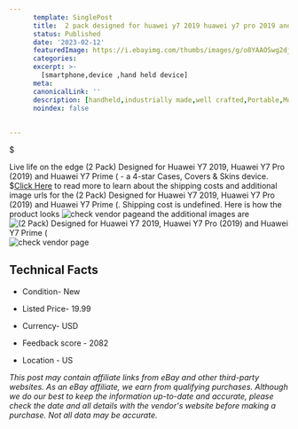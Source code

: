 ```yaml
---
      template: SinglePost
      title:  2 pack designed for huawei y7 2019 huawei y7 pro 2019 and huawei y7 prime 
      status: Published
      date: '2023-02-12'
      featuredImage: https://i.ebayimg.com/thumbs/images/g/o8YAAOSwg2dj5~vT/s-l225.jpg
      categories: 
      excerpt: >-
        [smartphone,device ,hand held device]
      meta:
      canonicalLink: ''
      description: [handheld,industrially made,well crafted,Portable,Mobile,Compact,Convenient,Lightweight,Maneuverable,Man-portable,Miniature,Carriable,Hand-held,Light,Holdable,Transportable,Mobile device,Pocket-sized,On-the-go,Wireless,Cordless,Compact size,Convenient size, smartphone,device ,hand held device]
      noindex: false
      
        
---
```

$

Live life on the edge (2 Pack) Designed for Huawei Y7 2019, Huawei Y7 Pro (2019) and Huawei Y7 Prime ( - a 4-star Cases, Covers & Skins device.
$[Click Here](https://www.ebay.com/itm/334743126123?hash=item4df03ec06b%3Ag%3Ao8YAAOSwg2dj5%7EvT&mkevt=1&mkcid=1&mkrid=711-53200-19255-0&campid=%253CePNCampaignId%253E&customid=%253CreferenceId%253E&toolid=10049) to read more to learn about the shipping costs and additional image urls for the (2 Pack) Designed for Huawei Y7 2019, Huawei Y7 Pro (2019) and Huawei Y7 Prime (. Shipping cost is undefined. Here is how the product looks ![check vendor page](https://i.ebayimg.com/thumbs/images/g/o8YAAOSwg2dj5~vT/s-l225.jpg)and the additional images are![(2 Pack) Designed for Huawei Y7 2019, Huawei Y7 Pro (2019) and Huawei Y7 Prime (](https://i.ebayimg.com/images/g/o8YAAOSwg2dj5~vT/s-l1200.jpg)![check vendor page](https://origin-galleryplus.ebayimg.com/ws/web/334743126123_2_0_1/225x225.jpg,https://origin-galleryplus.ebayimg.com/ws/web/334743126123_3_0_1/225x225.jpg,https://origin-galleryplus.ebayimg.com/ws/web/334743126123_4_0_1/225x225.jpg,https://origin-galleryplus.ebayimg.com/ws/web/334743126123_5_0_1/225x225.jpg)



 ## Technical Facts 



     
      

 - Condition- New 


      

 - Listed Price- 19.99 


      

 - Currency- USD 


      

 - Feedback score - 2082 


      

 - Location - US 


      
      

 *_This post may contain affiliate links from eBay and other third-party websites. As an eBay affiliate, we earn from qualifying purchases. Although we do our best to keep the information up-to-date and accurate, please check the date and all details with the vendor's website before making a purchase. Not all data may be accurate._*






